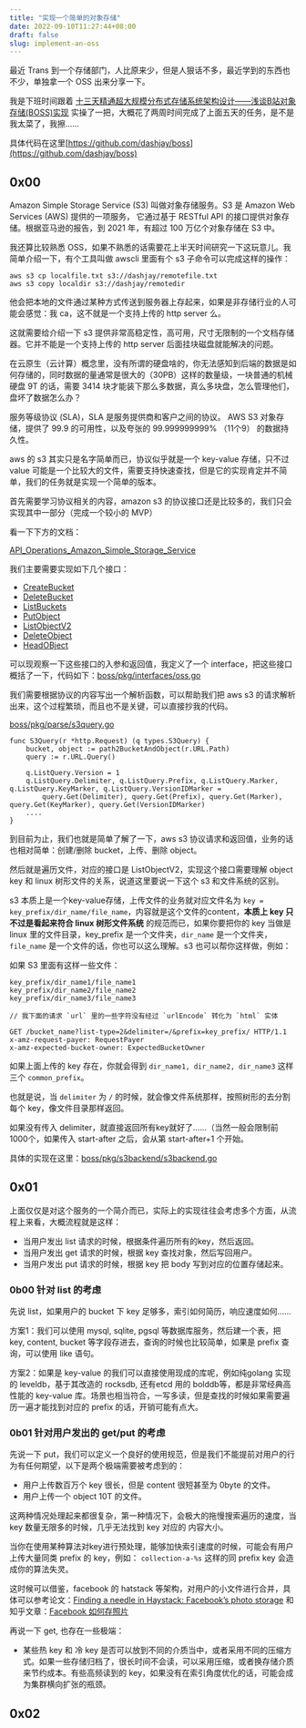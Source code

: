 ```yaml
---
title: "实现一个简单的对象存储"
date: 2022-09-10T11:27:44+08:00
draft: false
slug: implement-an-oss
---
```


最近 Trans 到一个存储部门，人比原来少，但是人狠话不多，最近学到的东西也不少，单独拿一个 OSS 出来分享一下。

我是下班时间跟着 [十三天精通超大规模分布式存储系统架构设计——浅谈B站对象存储(BOSS)实现](https://mp.weixin.qq.com/s/IJhXKZSa5SBiBgXg0dJkHg) 实操了一把，大概花了两周时间完成了上面五天的任务，是不是我太菜了，我擦……

具体代码在这里[https://github.com/dashjay/boss](https://github.com/dashjay/boss)

## 0x00 

Amazon Simple Storage Service (S3) 叫做对象存储服务。S3 是 Amazon Web Services (AWS) 提供的一项服务， 它通过基于 RESTful API 的接口提供对象存储。根据亚马逊的报告，到 2021 年，有超过 100 万亿个对象存储在 S3 中。

我还算比较熟悉 OSS，如果不熟悉的话需要花上半天时间研究一下这玩意儿。我简单介绍一下，有个工具叫做 awscli 里面有个 s3 子命令可以完成这样的操作：

```
aws s3 cp localfile.txt s3://dashjay/remotefile.txt
aws s3 copy localdir s3://dashjay/remotedir
```

他会把本地的文件通过某种方式传送到服务器上存起来，如果是非存储行业的人可能会感觉：我 ca，这不就是一个支持上传的 http server 么。

这就需要给介绍一下 s3 提供非常高稳定性，高可用，尺寸无限制的一个文档存储器。它并不能是一个支持上传的 http server 后面挂块磁盘就能解决的问题。

在云原生（云计算）概念里，没有所谓的硬盘啥的，你无法感知到后端的数据是如何存储的，同时数据的量通常是很大的（30PB）这样的数量级，一块普通的机械硬盘 9T 的话，需要 3414 块才能装下那么多数据，真么多块盘，怎么管理他们，盘坏了数据怎么办？

服务等级协议 (SLA)，SLA 是服务提供商和客户之间的协议。 AWS S3 对象存储，提供了 99.9 的可用性，以及夸张的 99.999999999% （11个9） 的数据持久性。

aws 的 s3 其实只是名字简单而已，协议似乎就是一个 key-value 存储，只不过 value 可能是一个比较大的文件，需要支持快速查找，但是它的实现肯定并不简单，我们的任务就是实现一个简单的版本。

首先需要学习协议相关的内容，amazon s3 的协议接口还是比较多的，我们只会实现其中一部分（完成一个较小的 MVP）

看一下下方的文档：

[API_Operations_Amazon_Simple_Storage_Service](https://docs.aws.amazon.com/AmazonS3/latest/API/API_Operations_Amazon_Simple_Storage_Service.html)

我们主要需要实现如下几个接口：
- [CreateBucket](https://docs.aws.amazon.com/AmazonS3/latest/API/API_CreateBucket.html)
- [DeleteBucket](https://docs.aws.amazon.com/AmazonS3/latest/API/API_DeleteBucket.html)
- [ListBuckets](https://docs.aws.amazon.com/AmazonS3/latest/API/API_ListBuckets.html)
- [PutObject](https://docs.aws.amazon.com/AmazonS3/latest/API/API_PutObject.html)
- [ListObjectV2](https://docs.aws.amazon.com/AmazonS3/latest/API/API_ListBuckets.html)
- [DeleteObject](https://docs.aws.amazon.com/AmazonS3/latest/API/API_DeleteObject.html)
- [HeadOBject](https://docs.aws.amazon.com/AmazonS3/latest/API/API_DeleteObject.html)

可以现观察一下这些接口的入参和返回值，我定义了一个 interface，把这些接口概括了一下，代码如下：[boss/pkg/interfaces/oss.go](https://github.com/dashjay/boss/blob/master/pkg/interfaces/oss.go)

我们需要根据协议的内容写出一个解析函数，可以帮助我们把 aws s3 的请求解析出来，这个过程繁琐，而且也不是关键，可以直接抄我的代码。

[boss/pkg/parse/s3query.go](https://github.com/dashjay/boss/blob/master/pkg/parse/s3query.go#L99)

```golang
func S3Query(r *http.Request) (q types.S3Query) {
	bucket, object := path2BucketAndObject(r.URL.Path)
	query := r.URL.Query()

	q.ListQuery.Version = 1
	q.ListQuery.Delimiter, q.ListQuery.Prefix, q.ListQuery.Marker, q.ListQuery.KeyMarker, q.ListQuery.VersionIDMarker =
		query.Get(Delimiter), query.Get(Prefix), query.Get(Marker), query.Get(KeyMarker), query.Get(VersionIDMarker)
    ....
}
```

到目前为止，我们也就是简单了解了一下，aws s3 协议请求和返回值，业务的话也相对简单：创建/删除 bucket，上传、删除 object。

然后就是遍历文件，对应的接口是 ListObjectV2，实现这个接口需要理解 object key 和 linux 树形文件的关系，说道这里要说一下这个 s3 和文件系统的区别。

s3 本质上是一个key-value存储，上传文件的业务就对应文件名为 `key = key_prefix/dir_name/file_name`，内容就是这个文件的content，**本质上 key 只不过是看起来符合 linux 树形文件系统** 的规范而已，如果你要把你的 key 当做是 linux 里的文件目录，key_prefix 是一个文件夹，`dir_name` 是一个文件夹，`file_name` 是一个文件的话，你也可以这么理解。s3 也可以帮你这样做，例如：

如果 S3 里面有这样一些文件：

```
key_prefix/dir_name1/file_name1
key_prefix/dir_name2/file_name2
key_prefix/dir_name3/file_name3
```

```
// 我下面的请求 `url` 里的一些字符没有经过 `urlEncode` 转化为 `html` 实体

GET /bucket_name?list-type=2&delimiter=/&prefix=key_prefix/ HTTP/1.1
x-amz-request-payer: RequestPayer
x-amz-expected-bucket-owner: ExpectedBucketOwner
```

如果上面上传的 key 存在，你就会得到 `dir_name1, dir_name2, dir_name3` 这样三个 `common_prefix`。

也就是说，当 `delimiter` 为 `/` 的时候，就会像文件系统那样，按照树形的去分割每个 key，像文件目录那样返回。

如果没有传入 delimiter，就直接返回所有key就好了……（当然一般会限制前1000个，如果传入 start-after 之后，会从第 start-after+1 个开始。

具体的实现在这里：[boss/pkg/s3backend/s3backend.go](https://github.com/dashjay/boss/blob/master/pkg/s3backend/s3backend.go#L211)


## 0x01

上面仅仅是对这个服务的一个简介而已，实际上的实现往往会考虑多个方面，从流程上来看，大概流程就是这样：

- 当用户发出 list 请求的时候，根据条件遍历所有的key，然后返回。
- 当用户发出 get 请求的时候，根据 key 查找对象，然后写回用户。
- 当用户发出 put 请求的时候，根据 key 把 body 写到对应的位置存储起来。

### 0b00 针对 list 的考虑

先说 list，如果用户的 bucket 下 key 足够多，索引如何简历，响应速度如何……

方案1：我们可以使用 mysql, sqlite, pgsql 等数据库服务，然后建一个表，把 key, content, bucket 等字段存进去，查询的时候也比较简单，如果是 prefix 查询，可以使用 like 语句。

方案2：如果是 key-value 的我们可以直接使用现成的库呢，例如纯golang 实现的 leveldb，基于其改造的 rocksdb, 还有etcd 用的 bolddb等，都是非常经典高性能的 key-value 库。场景也相当符合，一写多读，但是查找的时候如果需要遍历一遍才能找到对应的 prefix 的话，开销可能有点大。


### 0b01 针对用户发出的 get/put 的考虑

先说一下 put，我们可以定义一个良好的使用规范，但是我们不能提前对用户的行为有任何期望，以下是两个极端需要被考虑到的：

- 用户上传数百万个 key 很长，但是 content 很短甚至为 0byte 的文件。
- 用户上传一个 object 10T 的文件。

这两种情况处理起来都很复杂，第一种情况下，会极大的拖慢搜索遍历的速度，当 key 数量无限多的时候，几乎无法找到 key 对应的 内容大小。

当你在使用某种算法对key进行预处理，能够加快索引速度的时候，可能会有用户上传大量同类 prefix 的 key，例如： `collection-a-%s` 这样的同 prefix key 会造成你的算法失灵。

这时候可以借鉴，facebook 的 hatstack 等架构，对用户的小文件进行合并，具体可以参考论文：[Finding a needle in Haystack: Facebook’s photo storage](https://www.usenix.org/legacy/event/osdi10/tech/full_papers/Beaver.pdf) 和知乎文章：[Facebook 如何存照片](https://zhuanlan.zhihu.com/p/99388774)

再说一下 get, 也存在一些极端：

- 某些热 key 和 冷 key 是否可以放到不同的介质当中，或者采用不同的压缩方式。如果一些存储归档了，很长时间不会读，可以采用压缩，或者换存储介质来节约成本。有些高频读到的 key，如果没有在索引角度优化的话，可能会成为集群横向扩张的瓶颈。


## 0x02

